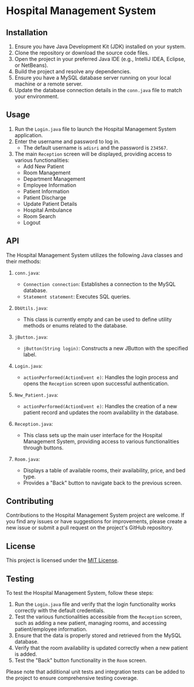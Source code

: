 # Hospital Management System

## Installation

1. Ensure you have Java Development Kit (JDK) installed on your system.
2. Clone the repository or download the source code files.
3. Open the project in your preferred Java IDE (e.g., IntelliJ IDEA, Eclipse, or NetBeans).
4. Build the project and resolve any dependencies.
5. Ensure you have a MySQL database server running on your local machine or a remote server.
6. Update the database connection details in the `conn.java` file to match your environment.

## Usage

1. Run the `Login.java` file to launch the Hospital Management System application.
2. Enter the username and password to log in.
   - The default username is `adisri` and the password is `234567`.
3. The main `Reception` screen will be displayed, providing access to various functionalities:
   - Add New Patient
   - Room Management
   - Department Management
   - Employee Information
   - Patient Information
   - Patient Discharge
   - Update Patient Details
   - Hospital Ambulance
   - Room Search
   - Logout

## API

The Hospital Management System utilizes the following Java classes and their methods:

1. `conn.java`:
   - `Connection connection`: Establishes a connection to the MySQL database.
   - `Statement statement`: Executes SQL queries.

2. `DbUtils.java`:
   - This class is currently empty and can be used to define utility methods or enums related to the database.

3. `jButton.java`:
   - `jButton(String login)`: Constructs a new JButton with the specified label.

4. `Login.java`:
   - `actionPerformed(ActionEvent e)`: Handles the login process and opens the `Reception` screen upon successful authentication.

5. `New_Patient.java`:
   - `actionPerformed(ActionEvent e)`: Handles the creation of a new patient record and updates the room availability in the database.

6. `Reception.java`:
   - This class sets up the main user interface for the Hospital Management System, providing access to various functionalities through buttons.

7. `Room.java`:
   - Displays a table of available rooms, their availability, price, and bed type.
   - Provides a "Back" button to navigate back to the previous screen.

## Contributing

Contributions to the Hospital Management System project are welcome. If you find any issues or have suggestions for improvements, please create a new issue or submit a pull request on the project's GitHub repository.

## License

This project is licensed under the [MIT License](LICENSE).

## Testing

To test the Hospital Management System, follow these steps:

1. Run the `Login.java` file and verify that the login functionality works correctly with the default credentials.
2. Test the various functionalities accessible from the `Reception` screen, such as adding a new patient, managing rooms, and accessing patient/employee information.
3. Ensure that the data is properly stored and retrieved from the MySQL database.
4. Verify that the room availability is updated correctly when a new patient is added.
5. Test the "Back" button functionality in the `Room` screen.

Please note that additional unit tests and integration tests can be added to the project to ensure comprehensive testing coverage.
